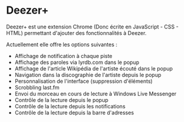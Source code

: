 Deezer+=======Deezer+ est une extension Chrome (Donc écrite en JavaScript - CSS - HTML) permettant d'ajouter des fonctionnalités à Deezer.Actuellement elle offre les options suivantes :* Affichage de notification à chaque piste* Affichage des paroles via lyrdb.com dans le popup* Affichage de l'article Wikipédia de l'artiste écouté dans le popup* Navigation dans la discographie de l'artiste depuis le popup* Personnalisation de l'interface (suppression d'éléments)* Scrobbling last.fm* Envoi du morceau en cours de lecture à Windows Live Messenger* Contrôle de la lecture depuis le popup* Contrôle de la lecture depuis les notifications* Contrôle de la lecture depuis la barre d'adresses